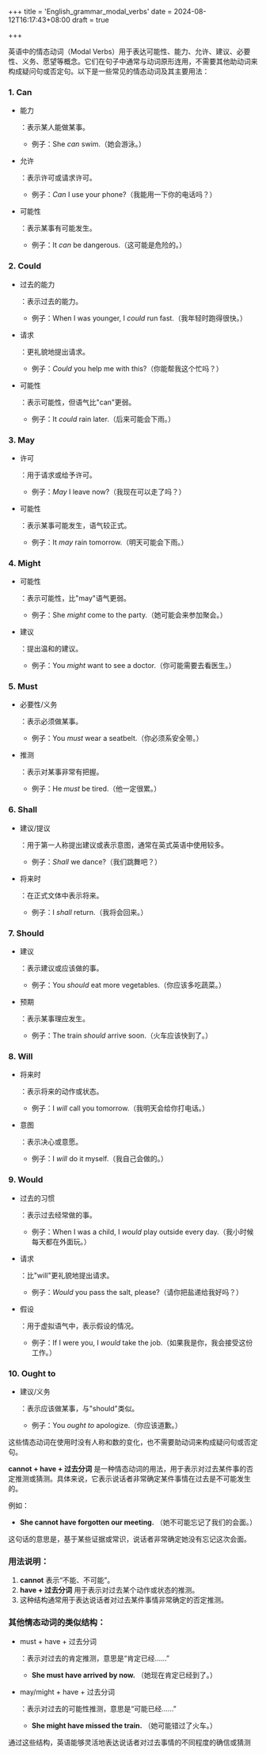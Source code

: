 +++
title = 'English_grammar_modal_verbs'
date = 2024-08-12T16:17:43+08:00
draft = true

+++





英语中的情态动词（Modal Verbs）用于表达可能性、能力、允许、建议、必要性、义务、愿望等概念。它们在句子中通常与动词原形连用，不需要其他助动词来构成疑问句或否定句。以下是一些常见的情态动词及其主要用法：

### 1. **Can**

- 能力

  ：表示某人能做某事。

  - 例子：She *can* swim.（她会游泳。）

- 允许

  ：表示许可或请求许可。

  - 例子：*Can* I use your phone?（我能用一下你的电话吗？）

- 可能性

  ：表示某事有可能发生。

  - 例子：It *can* be dangerous.（这可能是危险的。）

### 2. **Could**

- 过去的能力

  ：表示过去的能力。

  - 例子：When I was younger, I *could* run fast.（我年轻时跑得很快。）

- 请求

  ：更礼貌地提出请求。

  - 例子：*Could* you help me with this?（你能帮我这个忙吗？）

- 可能性

  ：表示可能性，但语气比"can"更弱。

  - 例子：It *could* rain later.（后来可能会下雨。）

### 3. **May**

- 许可

  ：用于请求或给予许可。

  - 例子：*May* I leave now?（我现在可以走了吗？）

- 可能性

  ：表示某事可能发生，语气较正式。

  - 例子：It *may* rain tomorrow.（明天可能会下雨。）

### 4. **Might**

- 可能性

  ：表示可能性，比"may"语气更弱。

  - 例子：She *might* come to the party.（她可能会来参加聚会。）

- 建议

  ：提出温和的建议。

  - 例子：You *might* want to see a doctor.（你可能需要去看医生。）

### 5. **Must**

- 必要性/义务

  ：表示必须做某事。

  - 例子：You *must* wear a seatbelt.（你必须系安全带。）

- 推测

  ：表示对某事非常有把握。

  - 例子：He *must* be tired.（他一定很累。）

### 6. **Shall**

- 建议/提议

  ：用于第一人称提出建议或表示意图，通常在英式英语中使用较多。

  - 例子：*Shall* we dance?（我们跳舞吧？）

- 将来时

  ：在正式文体中表示将来。

  - 例子：I *shall* return.（我将会回来。）

### 7. **Should**

- 建议

  ：表示建议或应该做的事。

  - 例子：You *should* eat more vegetables.（你应该多吃蔬菜。）

- 预期

  ：表示某事理应发生。

  - 例子：The train *should* arrive soon.（火车应该快到了。）

### 8. **Will**

- 将来时

  ：表示将来的动作或状态。

  - 例子：I *will* call you tomorrow.（我明天会给你打电话。）

- 意图

  ：表示决心或意愿。

  - 例子：I *will* do it myself.（我自己会做的。）

### 9. **Would**

- 过去的习惯

  ：表示过去经常做的事。

  - 例子：When I was a child, I *would* play outside every day.（我小时候每天都在外面玩。）

- 请求

  ：比"will"更礼貌地提出请求。

  - 例子：*Would* you pass the salt, please?（请你把盐递给我好吗？）

- 假设

  ：用于虚拟语气中，表示假设的情况。

  - 例子：If I were you, I *would* take the job.（如果我是你，我会接受这份工作。）

### 10. **Ought to**

- 建议/义务

  ：表示应该做某事，与"should"类似。

  - 例子：You *ought to* apologize.（你应该道歉。）

这些情态动词在使用时没有人称和数的变化，也不需要助动词来构成疑问句或否定句。





**cannot + have + 过去分词** 是一种情态动词的用法，用于表示对过去某件事的否定推测或猜测。具体来说，它表示说话者非常确定某件事情在过去是不可能发生的。

例如：

- **She cannot have forgotten our meeting.**
  （她不可能忘记了我们的会面。）

这句话的意思是，基于某些证据或常识，说话者非常确定她没有忘记这次会面。

### 用法说明：

1. **cannot** 表示“不能、不可能”。
2. **have + 过去分词** 用于表示对过去某个动作或状态的推测。
3. 这种结构通常用于表达说话者对过去某件事情非常确定的否定推测。

### 其他情态动词的类似结构：

- must + have + 过去分词

  ：表示对过去的肯定推测，意思是“肯定已经……”

  - **She must have arrived by now.** （她现在肯定已经到了。）

- may/might + have + 过去分词

  ：表示对过去的可能性推测，意思是“可能已经……”

  - **She might have missed the train.** （她可能错过了火车。）

通过这些结构，英语能够灵活地表达说话者对过去事情的不同程度的确信或猜测
